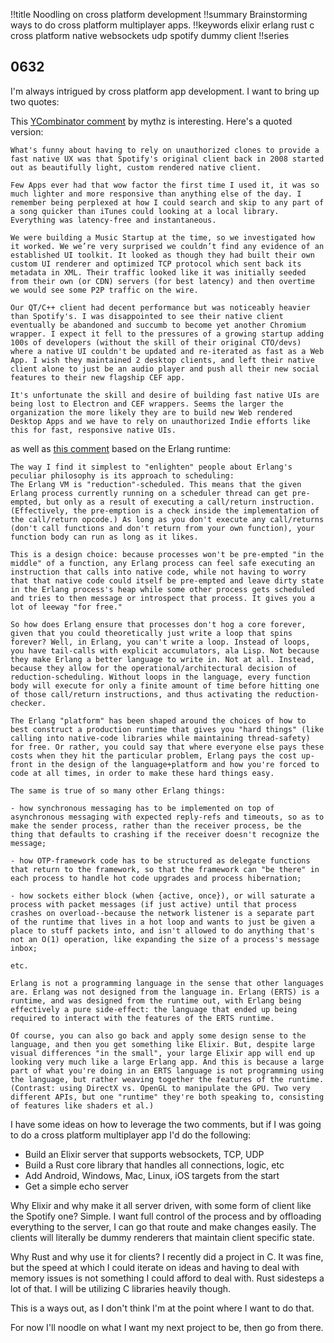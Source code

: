 !!title Noodling on cross platform development
!!summary Brainstorming ways to do cross platform multiplayer apps.
!!keywords elixir erlang rust c cross platform native websockets udp spotify dummy client
!!series

## 0632

I'm always intrigued by cross platform app development. I want to bring up two quotes:

This [YCombinator comment](https://news.ycombinator.com/item?id=28206007) by mythz is interesting. Here's a quoted version:

```quote
What's funny about having to rely on unauthorized clones to provide a fast native UX was that Spotify's original client back in 2008 started out as beautifully light, custom rendered native client.

Few Apps ever had that wow factor the first time I used it, it was so much lighter and more responsive than anything else of the day. I remember being perplexed at how I could search and skip to any part of a song quicker than iTunes could looking at a local library. Everything was latency-free and instantaneous.

We were building a Music Startup at the time, so we investigated how it worked. We we’re very surprised we couldn’t find any evidence of an established UI toolkit. It looked as though they had built their own custom UI renderer and optimized TCP protocol which sent back its metadata in XML. Their traffic looked like it was initially seeded from their own (or CDN) servers (for best latency) and then overtime we would see some P2P traffic on the wire.

Our QT/C++ client had decent performance but was noticeably heavier than Spotify's. I was disappointed to see their native client eventually be abandoned and succumb to become yet another Chromium wrapper. I expect it fell to the pressures of a growing startup adding 100s of developers (without the skill of their original CTO/devs) where a native UI couldn't be updated and re-iterated as fast as a Web App. I wish they maintained 2 desktop clients, and left their native client alone to just be an audio player and push all their new social features to their new flagship CEF app.

It's unfortunate the skill and desire of building fast native UIs are being lost to Electron and CEF wrappers. Seems the larger the organization the more likely they are to build new Web rendered Desktop Apps and we have to rely on unauthorized Indie efforts like this for fast, responsive native UIs.

```

as well as [this comment](https://news.ycombinator.com/item?id=13503951) based on the Erlang runtime:

```
The way I find it simplest to "enlighten" people about Erlang's peculiar philosophy is its approach to scheduling:
The Erlang VM is "reduction"-scheduled. This means that the given Erlang process currently running on a scheduler thread can get pre-empted, but only as a result of executing a call/return instruction. (Effectively, the pre-emption is a check inside the implementation of the call/return opcode.) As long as you don't execute any call/returns (don't call functions and don't return from your own function), your function body can run as long as it likes.

This is a design choice: because processes won't be pre-empted "in the middle" of a function, any Erlang process can feel safe executing an instruction that calls into native code, while not having to worry that that native code could itself be pre-empted and leave dirty state in the Erlang process's heap while some other process gets scheduled and tries to then message or introspect that process. It gives you a lot of leeway "for free."

So how does Erlang ensure that processes don't hog a core forever, given that you could theoretically just write a loop that spins forever? Well, in Erlang, you can't write a loop. Instead of loops, you have tail-calls with explicit accumulators, ala Lisp. Not because they make Erlang a better language to write in. Not at all. Instead, because they allow for the operational/architectural decision of reduction-scheduling. Without loops in the language, every function body will execute for only a finite amount of time before hitting one of those call/return instructions, and thus activating the reduction-checker.

The Erlang "platform" has been shaped around the choices of how to best construct a production runtime that gives you "hard things" (like calling into native-code libraries while maintaining thread-safety) for free. Or rather, you could say that where everyone else pays these costs when they hit the particular problem, Erlang pays the cost up-front in the design of the language+platform and how you're forced to code at all times, in order to make these hard things easy.

The same is true of so many other Erlang things:

- how synchronous messaging has to be implemented on top of asynchronous messaging with expected reply-refs and timeouts, so as to make the sender process, rather than the receiver process, be the thing that defaults to crashing if the receiver doesn't recognize the message;

- how OTP-framework code has to be structured as delegate functions that return to the framework, so that the framework can "be there" in each process to handle hot code upgrades and process hibernation;

- how sockets either block (when {active, once}), or will saturate a process with packet messages (if just active) until that process crashes on overload--because the network listener is a separate part of the runtime that lives in a hot loop and wants to just be given a place to stuff packets into, and isn't allowed to do anything that's not an O(1) operation, like expanding the size of a process's message inbox;

etc.

Erlang is not a programming language in the sense that other languages are. Erlang was not designed from the language in. Erlang (ERTS) is a runtime, and was designed from the runtime out, with Erlang being effectively a pure side-effect: the language that ended up being required to interact with the features of the ERTS runtime.

Of course, you can also go back and apply some design sense to the language, and then you get something like Elixir. But, despite large visual differences "in the small", your large Elixir app will end up looking very much like a large Erlang app. And this is because a large part of what you're doing in an ERTS language is not programming using the language, but rather weaving together the features of the runtime. (Contrast: using DirectX vs. OpenGL to manipulate the GPU. Two very different APIs, but one "runtime" they're both speaking to, consisting of features like shaders et al.)
```

I have some ideas on how to leverage the two comments, but if I was going to do a cross platform multiplayer app I'd do the following:
* Build an Elixir server that supports websockets, TCP, UDP
* Build a Rust core library that handles all connections, logic, etc
* Add Android, Windows, Mac, Linux, iOS targets from the start
* Get a simple echo server

Why Elixir and why make it all server driven, with some form of client like the Spotify one? Simple. I want full control of the process and by offloading everything to the server, I can go that route and make changes easily. The clients will literally be dummy renderers that maintain client specific state. 

Why Rust and why use it for clients? I recently did a project in C. It was fine, but the speed at which I could iterate on ideas and having to deal with memory issues is not something I could afford to deal with. Rust sidesteps a lot of that. I will be utilizing C libraries heavily though.

This is a ways out, as I don't think I'm at the point where I want to do that.

For now I'll noodle on what I want my next project to be, then go from there.